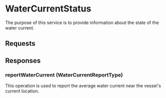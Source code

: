 # WaterCurrentStatus
The purpose of this service is to provide information about the state of the water current.

## Requests

## Responses
### reportWaterCurrent (WaterCurrentReportType)
This operation is used to report the average water current near the vessel's current location.
